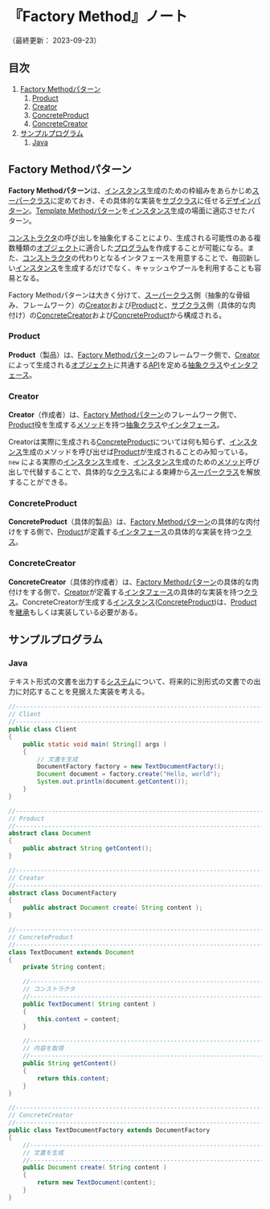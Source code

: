 # 『Factory Method』ノート

（最終更新： 2023-09-23）


## 目次

1. [Factory Methodパターン](#factory-methodパターン)
	1. [Product](#product)
	1. [Creator](#creator)
	1. [ConcreteProduct](#concreteproduct)
	1. [ConcreteCreator](#concretecreator)
1. [サンプルプログラム](#サンプルプログラム)
	1. [Java](#java)

## Factory Methodパターン

**Factory Methodパターン**は、[インスタンス](../../../../programming/_/chapters/object_oriented.md#インスタンス)生成のための枠組みをあらかじめ[スーパークラス](../../../../programming/_/chapters/object_oriented.md#親クラス)に定めておき、その具体的な実装を[サブクラス](../../../../programming/_/chapters/object_oriented.md#子クラス)に任せる[デザインパターン](./design_pattern.md#デザインパターン)。[Template Methodパターン](./template_method.md#template-methodパターン)を[インスタンス](../../../../programming/_/chapters/object_oriented.md#インスタンス)生成の場面に適応させたパターン。

[コンストラクタ](../../../../programming/_/chapters/object_oriented.md#コンストラクタ)の呼び出しを抽象化することにより、生成される可能性のある複数種類の[オブジェクト](../../../../programming/_/chapters/object_oriented.md#オブエジェクト)に適合した[プログラム](../../../../programming/_/chapters/programming.md#プログラム)を作成することが可能になる。また、[コンストラクタ](../../../../programming/_/chapters/object_oriented.md#コンストラクタ)の代わりとなるインタフェースを用意することで、毎回新しい[インスタンス](../../../../programming/_/chapters/object_oriented.md#インスタンス)を生成するだけでなく、キャッシュやプールを利用することも容易となる。

Factory Methodパターンは大きく分けて、[スーパークラス](../../../../programming/_/chapters/object_oriented.md#親クラス)側（抽象的な骨組み、フレームワーク）の[Creator](#creator)および[Product](#product)と、[サブクラス](../../../../programming/_/chapters/object_oriented.md#子クラス)側（具体的な肉付け）の[ConcreteCreator](#concretecreator)および[ConcreteProduct](#concreteproduct)から構成される。

### Product

**Product**（製品）は、[Factory Methodパターン](#factory-methodパターン)のフレームワーク側で、[Creator](#creator)によって生成される[オブジェクト](../../../../programming/_/chapters/object_oriented.md#オブジェクト)に共通する[API](../../../../computer/software/_/chapters/operating_system.md#api)を定める[抽象クラス](../../../../programming/_/chapters/object_oriented.md#抽象クラス)や[インタフェース](../../../../programming/_/chapters/object_oriented.md#インタフェース)。

### Creator

**Creator**（作成者）は、[Factory Methodパターン](#factory-methodパターン)のフレームワーク側で、[Product](#product)役を生成する[メソッド](../../../../programming/_/chapters/object_oriented.md#メソッド)を持つ[抽象クラス](../../../../programming/_/chapters/object_oriented.md#抽象クラス)や[インタフェース](../../../../programming/_/chapters/object_oriented.md#インタフェース)。

Creatorは実際に生成される[ConcreteProduct](#concreteproduct)については何も知らず、[インスタンス](../../../../programming/_/chapters/object_oriented.md#インスタンス)生成のメソッドを呼び出せば[Product](#product)が生成されることのみ知っている。 `new` による実際の[インスタンス](../../../../programming/_/chapters/object_oriented.md#インスタンス)生成を、[インスタンス](../../../../programming/_/chapters/object_oriented.md#インスタンス)生成のための[メソッド](../../../../programming/_/chapters/object_oriented.md#メソッド)呼び出しで代替することで、具体的な[クラス](../../../../programming/_/chapters/object_oriented.md#クラス)名による束縛から[スーパークラス](../../../../programming/_/chapters/object_oriented.md#親クラス)を解放することができる。

### ConcreteProduct

**ConcreteProduct**（具体的製品）は、[Factory Methodパターン](#factory-methodパターン)の具体的な肉付けをする側で、[Product](#product)が定義する[インタフェース](../../../../programming/_/chapters/object_oriented.md#インタフェース)の具体的な実装を持つ[クラス](../../../../programming/_/chapters/object_oriented.md#クラス)。

### ConcreteCreator

**ConcreteCreator**（具体的作成者）は、[Factory Methodパターン](#factory-methodパターン)の具体的な肉付けをする側で、[Creator](#creator)が定義する[インタフェース](../../../../programming/_/chapters/object_oriented.md#インタフェース)の具体的な実装を持つ[クラス](../../../../programming/_/chapters/object_oriented.md#クラス)。ConcreteCreatorが生成する[インスタンス](../../../../programming/_/chapters/object_oriented.md#インスタンス)([ConcreteProduct](#concreteproduct))は、[Product](#product)を[継承](../../../../programming/_/chapters/object_oriented.md#継承)もしくは実装している必要がある。


## サンプルプログラム

### Java

テキスト形式の文書を出力する[システム](../../../../system/_/chapters/system.md#システム)について、将来的に別形式の文書での出力に対応することを見据えた実装を考える。

```java
//------------------------------------------------------------------------------
// Client
//------------------------------------------------------------------------------
public class Client
{
    public static void main( String[] args )
    {
        // 文書を生成
        DocumentFactory factory = new TextDocumentFactory();
        Document document = factory.create("Hello, world");
        System.out.println(document.getContent());
    }
}

//------------------------------------------------------------------------------
// Product
//------------------------------------------------------------------------------
abstract class Document
{
    public abstract String getContent();
}

//------------------------------------------------------------------------------
// Creator
//------------------------------------------------------------------------------
abstract class DocumentFactory
{
    public abstract Document create( String content );
}

//------------------------------------------------------------------------------
// ConcreteProduct
//------------------------------------------------------------------------------
class TextDocument extends Document
{
    private String content;

    //--------------------------------------------------------------------------
    // コンストラクタ
    //--------------------------------------------------------------------------
    public TextDocument( String content )
    {
        this.content = content;
    }

    //--------------------------------------------------------------------------
    // 内容を取得
    //--------------------------------------------------------------------------
    public String getContent()
    {
        return this.content;
    }
}

//------------------------------------------------------------------------------
// ConcreteCreator
//------------------------------------------------------------------------------
public class TextDocumentFactory extends DocumentFactory
{
    //--------------------------------------------------------------------------
    // 文書を生成
    //--------------------------------------------------------------------------
    public Document create( String content )
    {
        return new TextDocument(content);
    }
}
```
